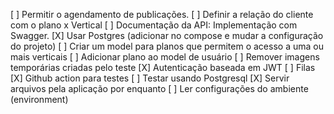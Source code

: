[ ] Permitir o agendamento de publicações.
[ ] Definir a relação do cliente com o plano x Vertical
[ ] Documentação da API: Implementação com Swagger.
[X] Usar Postgres (adicionar no compose e mudar a configuração do projeto)
[ ] Criar um model para planos que permitem o acesso a uma ou mais verticais
[ ] Adicionar plano ao model de usuário
[ ] Remover imagens temporárias criadas pelo teste
[X] Autenticação baseada em JWT
[ ] Filas
[X] Github action para testes
[ ] Testar usando Postgresql
[X] Servir arquivos pela aplicação por enquanto
[ ] Ler configurações do ambiente (environment)